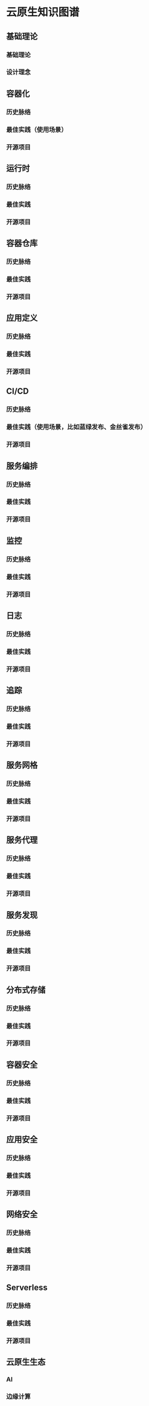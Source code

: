 # **云原生知识图谱**


## **基础理论**


### **基础理论**


### **设计理念**


## **容器化**


### **历史脉络**


### **最佳实践（使用场景）**


### **开源项目**


## **运行时**


### **历史脉络**


### **最佳实践**


### **开源项目**


## **容器仓库**


### **历史脉络**


### **最佳实践**


### **开源项目**


## **应用定义**


### **历史脉络**


### **最佳实践**


### **开源项目**


## **CI/CD**


### **历史脉络**


### **最佳实践（使用场景，比如蓝绿发布、金丝雀发布）**


### **开源项目**


## **服务编排**


### **历史脉络**


### **最佳实践**


### **开源项目**


## **监控**


### **历史脉络**


### **最佳实践**


### **开源项目**


## **日志**


### **历史脉络**


### **最佳实践**


### **开源项目**


## **追踪**


### **历史脉络**


### **最佳实践**


### **开源项目**


## **服务网格**


### **历史脉络**


### **最佳实践**


### **开源项目**


## **服务代理**


### **历史脉络**


### **最佳实践**


### **开源项目**


## **服务发现**


### **历史脉络**


### **最佳实践**


### **开源项目**


## **分布式存储**


### **历史脉络**


### **最佳实践**


### **开源项目**


## **容器安全**


### **历史脉络**


### **最佳实践**


### **开源项目**


## **应用安全**


### **历史脉络**


### **最佳实践**


### **开源项目**


## **网络安全**


### **历史脉络**


### **最佳实践**


### **开源项目**


## **Serverless**


### **历史脉络**


### **最佳实践**


### **开源项目**


## **云原生生态**


### **AI**


### **边缘计算**
